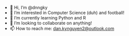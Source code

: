- 👋 Hi, I’m @dnngky
- 👀 I’m interested in Computer Science (duh) and football!
- 🌱 I’m currently learning Python and R
- 💞️ I’m looking to collaborate on anything!
- 📫 How to reach me: dan.kynguyen2@outlook.com

<!---
dnngky/dnngky is a ✨ special ✨ repository because its `README.md` (this file) appears on your GitHub profile.
You can click the Preview link to take a look at your changes.
--->
